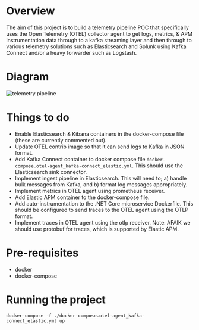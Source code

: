 # Overview

The aim of this project is to build a telemetry pipeline POC that specifically uses the Open Telemetry (OTEL) collector agent to get logs, metrics, & APM instrumentation data through to a kafka streaming layer and then through to various telemetry solutions such as Elasticsearch and Splunk using Kafka Connect and/or a heavy forwarder such as Logstash.

# Diagram

![telemetry pipeline](https://user-images.githubusercontent.com/10783372/145910644-96fbff84-759b-48a4-82df-db92f6601f06.png)

# Things to do

* Enable Elasticsearch & Kibana containers in the docker-compose file (these are currently commented out).
* Update OTEL contrib image so that it can send logs to Kafka in JSON format.
* Add Kafka Connect container to docker compose file `docker-compose.otel-agent_kafka-connect_elastic.yml`. This should use the Elasticsearch sink connector.
* Implement ingest pipeline in Elasticsearch. This will need to; a) handle bulk messages from Kafka, and b) format log messages appropriately.
* Implement metrics in OTEL agent using prometheus receiver.
* Add Elastic APM container to the docker-compose file.
* Add auto-instrumentation to the .NET Core microservice Dockerfile. This should be configured to send traces to the OTEL agent using the OTLP format.
* Implement traces in OTEL agent using the otlp receiver. Note: AFAIK we should use protobuf for traces, which is supported by Elastic APM.

# Pre-requisites

* docker
* docker-compose

# Running the project

```
docker-compose -f ./docker-compose.otel-agent_kafka-connect_elastic.yml up
```
